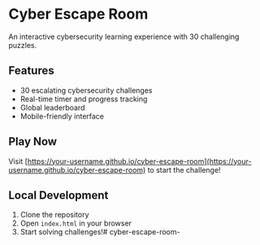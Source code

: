 # Cyber Escape Room

An interactive cybersecurity learning experience with 30 challenging puzzles.

## Features
- 30 escalating cybersecurity challenges
- Real-time timer and progress tracking
- Global leaderboard
- Mobile-friendly interface

## Play Now
Visit [https://your-username.github.io/cyber-escape-room](https://your-username.github.io/cyber-escape-room) to start the challenge!

## Local Development
1. Clone the repository
2. Open `index.html` in your browser
3. Start solving challenges!# cyber-escape-room-
